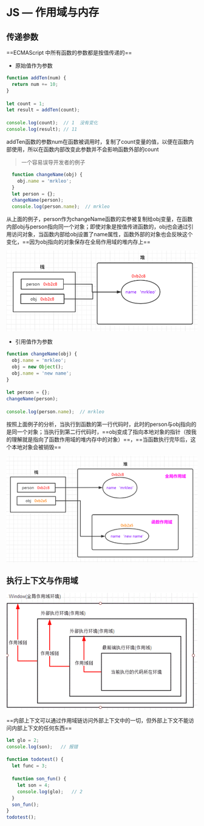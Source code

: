 # JS — 作用域与内存

## 传递参数

==ECMAScript 中所有函数的参数都是按值传递的==

* 原始值作为参数

```js
function addTen(num) {
  return num += 10;
}

let count = 1;
let result = addTen(count);

console.log(count);  // 1  没有变化
console.log(result); // 11
```

addTen函数的参数num在函数被调用时，复制了count变量的值，以便在函数内部使用，所以在函数内部改变此参数并不会影响函数外部的count

> 一个容易误导开发者的例子

```js
  function changeName(obj) {
    obj.name = 'mrkleo';
  }
  let person = {};
  changeName(person);
  console.log(person.name);  // mrkleo
```

从上面的例子，person作为changeName函数的实参被复制给obj变量，在函数内部obj与person指向同一个对象；即使对象是按值传进函数的，obj也会通过引用访问对象，当函数内部给obj设置了name属性，函数外部的对象也会反映这个变化，==因为obj指向的对象保存在全局作用域的堆内存上==

<img src="..\JS_img\image-20210214100518700.png" alt="image-20210214100518700" style="zoom:67%;" />

* 引用值作为参数

```javascript
function changeName(obj) {
  obj.name = 'mrkleo';
  obj = new Object();
  obj.name = 'new name';
}

let person = {};
changeName(person);  

console.log(person.name);  // mrkleo 
```

按照上面例子的分析，当执行到函数的第一行代码时，此时的person与obj指向的是同一个对象；当执行到第二行代码时，==obj变成了指向本地对象的指针（按我的理解就是指向了函数作用域的堆内存中的对象）==，==当函数执行完毕后，这个本地对象会被销毁==

<img src="..\JS_img\image-20210214101248311.png" alt="image-20210214101248311" style="zoom:67%;" />



## 执行上下文与作用域

![](..\JS_img\1013598-20160910103037879-1633973943.gif)

==内部上下文可以通过作用域链访问外部上下文中的一切，但外部上下文不能访问内部上下文的任何东西==

```js
let glo = 2;
console.log(son);   // 报错

function todotest() {
  let func = 3;

  function son_fun() {
    let son = 4;
    console.log(glo);   // 2
  }
  son_fun();
}
todotest();
```

